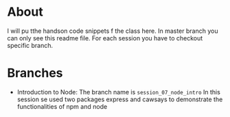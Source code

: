 # About
I will pu tthe handson code snippets f the class here. 
In master branch you can only see this readme file. 
For each session you have to checkout specific branch. 

# Branches
* Introduction to Node: The branch name is ```session_07_node_intro``` In this session se used two packages express and cawsays to demonstrate the functionalities of npm and node  
